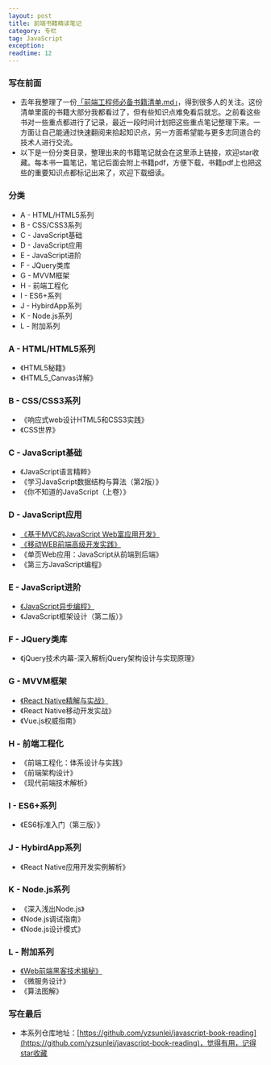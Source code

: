 ```yaml
---
layout: post
title: 前端书籍精读笔记
category: 专栏
tag: JavaScript
exception: 
readtime: 12
---
```


### 写在前面
- 去年我整理了一份[「前端工程师必备书籍清单.md」](https://github.com/yzsunlei/awesome-web-tutorial/blob/master/1.%E5%89%8D%E7%AB%AF%E5%B7%A5%E7%A8%8B%E5%B8%88%E5%BF%85%E5%A4%87%E4%B9%A6%E7%B1%8D%E6%B8%85%E5%8D%95.md)，得到很多人的关注。这份清单里面的书籍大部分我都看过了，但有些知识点难免看后就忘。之前看这些书对一些重点都进行了记录，最近一段时间计划把这些重点笔记整理下来。一方面让自己能通过快速翻阅来拾起知识点，另一方面希望能与更多志同道合的技术人进行交流。
- 以下是一份分类目录，整理出来的书籍笔记就会在这里添上链接，欢迎star收藏。每本书一篇笔记，笔记后面会附上书籍pdf，方便下载，书籍pdf上也把这些的重要知识点都标记出来了，欢迎下载细读。

### 分类
* A - HTML/HTML5系列
* B - CSS/CSS3系列
* C - JavaScript基础
* D - JavaScript应用
* E - JavaScript进阶
* F - JQuery类库
* G - MVVM框架
* H - 前端工程化
* I - ES6+系列
* J - HybirdApp系列
* K - Node.js系列
* L - 附加系列

### A - HTML/HTML5系列
- 《HTML5秘籍》
- 《HTML5_Canvas详解》

### B - CSS/CSS3系列
- 《响应式web设计HTML5和CSS3实践》
- 《CSS世界》

### C - JavaScript基础
- 《JavaScript语言精粹》
- 《学习JavaScript数据结构与算法（第2版）》
- 《你不知道的JavaScript（上卷）》

### D - JavaScript应用
- [《基于MVC的JavaScript Web富应用开发》](https://github.com/yzsunlei/javascript-book-reading/blob/master/D.%E3%80%8A%E5%9F%BA%E4%BA%8EMVC%E7%9A%84JavaScript%20Web%E5%AF%8C%E5%BA%94%E7%94%A8%E5%BC%80%E5%8F%91%E3%80%8B_Alex%20MacCaw_%E6%9D%8E%E6%99%B6%E7%AD%89.md)
- [《移动WEB前端高级开发实践》](https://github.com/yzsunlei/javascript-book-reading/blob/master/D.%E3%80%8A%E7%A7%BB%E5%8A%A8WEB%E5%89%8D%E7%AB%AF%E9%AB%98%E7%BA%A7%E5%BC%80%E5%8F%91%E5%AE%9E%E8%B7%B5%E3%80%8B_iKcamp.md)
- 《单页Web应用：JavaScript从前端到后端》
- 《第三方JavaScript编程》

### E - JavaScript进阶
- [《JavaScript异步编程》](https://github.com/yzsunlei/javascript-book-reading/blob/master/E.%E3%80%8AJavaScript%E5%BC%82%E6%AD%A5%E7%BC%96%E7%A8%8B%E3%80%8B_Trevor%20Burnham_%E8%AE%B8%E9%9D%92%E6%9D%BE.md)
- 《JavaScript框架设计（第二版）》

### F - JQuery类库
- 《jQuery技术内幕-深入解析jQuery架构设计与实现原理》

### G - MVVM框架
- [《React Native精解与实战》](https://github.com/yzsunlei/javascript-book-reading/blob/master/G.%E3%80%8AReact%20Native%E7%B2%BE%E8%A7%A3%E4%B8%8E%E5%AE%9E%E6%88%98%E3%80%8B_%E9%82%B1%E9%B9%8F%E6%BA%90.md)
- 《React Native移动开发实战》
- 《Vue.js权威指南》

### H - 前端工程化
- 《前端工程化：体系设计与实践》
- 《前端架构设计》
- 《现代前端技术解析》

### I - ES6+系列
- 《ES6标准入门（第三版）》

### J - HybirdApp系列
- 《React Native应用开发实例解析》

### K - Node.js系列
- 《深入浅出Node.js》
- 《Node.js调试指南》
- 《Node.js设计模式》

### L - 附加系列
- [《Web前端黑客技术揭秘》](https://github.com/yzsunlei/javascript-book-reading/blob/master/L.%E3%80%8AWeb%E5%89%8D%E7%AB%AF%E9%BB%91%E5%AE%A2%E6%8A%80%E6%9C%AF%E6%8F%AD%E7%A7%98%E3%80%8B_%E9%92%9F%E6%99%A8%E9%B8%A3.md)
- 《微服务设计》
- 《算法图解》

### 写在最后
- 本系列仓库地址：[https://github.com/yzsunlei/javascript-book-reading](https://github.com/yzsunlei/javascript-book-reading)，觉得有用，记得star收藏
